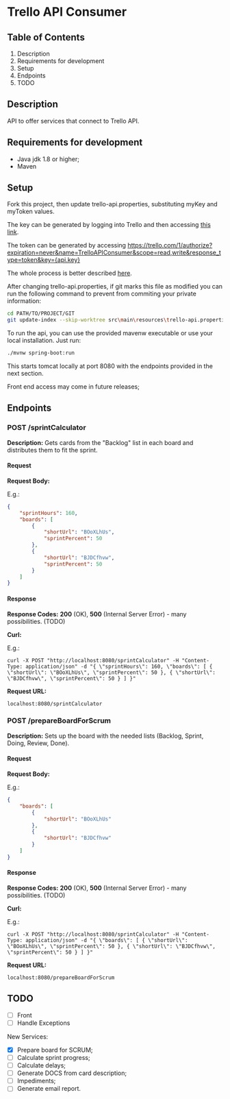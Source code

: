 # Trello API Consumer

## Table of Contents
1. Description
2. Requirements for development
3. Setup
4. Endpoints
5. TODO

## Description

API to offer services that connect to Trello API.

## Requirements for development

- Java jdk 1.8 or higher;
- Maven 

## Setup

Fork this project, then update trello-api.properties, substituting myKey and myToken values.

The key can be generated by logging into Trello and then accessing [this link](https://trello.com/app-key).

The token can be generated by accessing https://trello.com/1/authorize?expiration=never&name=TrelloAPIConsumer&scope=read,write&response_type=token&key={api.key}

The whole process is better described [here](https://developers.trello.com/docs/api-introduction).

After changing trello-api.properties, if git marks this file as modified you can run the following command to prevent from commiting your private information:
```bash
cd PATH/TO/PROJECT/GIT
git update-index --skip-worktree src\main\resources\trello-api.properties
```

To run the api, you can use the provided mavenw executable or use your local installation.
Just run:
```bash
./mvnw spring-boot:run
```

This starts tomcat locally at port 8080 with the endpoints provided in the next section.

Front end access may come in future releases;


## Endpoints

### POST /sprintCalculator

**Description:** Gets cards from the "Backlog" list in each board and distributes them to fit the sprint.

#### Request

**Request Body:**

E.g.:
```json
{
	"sprintHours": 160,
	"boards": [
		{
			"shortUrl": "BOoXLhUs",
			"sprintPercent": 50
		},
		{
			"shortUrl": "BJDCfhvw",
			"sprintPercent": 50
		}
	]
}
```

#### Response

**Response Codes:** **200** (OK), **500** (Internal Server Error) - many possibilities. (TODO)

**Curl:**

E.g.:
```shell
curl -X POST "http://localhost:8080/sprintCalculator" -H "Content-Type: application/json" -d "{ \"sprintHours\": 160, \"boards\": [ { \"shortUrl\": \"BOoXLhUs\", \"sprintPercent\": 50 }, { \"shortUrl\": \"BJDCfhvw\", \"sprintPercent\": 50 } ] }"
```

**Request URL:**

```shell
localhost:8080/sprintCalculator
```
### POST /prepareBoardForScrum

**Description:** Sets up the board with the needed lists (Backlog, Sprint, Doing, Review, Done).

#### Request

**Request Body:**

E.g.:
```json
{
	"boards": [
		{
			"shortUrl": "BOoXLhUs"
		},
		{
			"shortUrl": "BJDCfhvw"
		}
	]
}
```

#### Response

**Response Codes:** **200** (OK), **500** (Internal Server Error) - many possibilities. (TODO)

**Curl:**

E.g.:
```shell
curl -X POST "http://localhost:8080/sprintCalculator" -H "Content-Type: application/json" -d "{ \"boards\": [ { \"shortUrl\": \"BOoXLhUs\", \"sprintPercent\": 50 }, { \"shortUrl\": \"BJDCfhvw\", \"sprintPercent\": 50 } ] }"
```

**Request URL:**

```shell
localhost:8080/prepareBoardForScrum
```

## TODO

- [ ] Front
- [ ] Handle Exceptions

New Services:
- [x] Prepare board for SCRUM;
- [ ] Calculate sprint progress;
- [ ] Calculate delays;
- [ ] Generate DOCS from card description;
- [ ] Impediments;
- [ ] Generate email report.